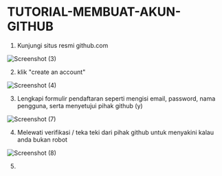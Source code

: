 # TUTORIAL-MEMBUAT-AKUN-GITHUB


1. Kunjungi situs resmi github.com

![Screenshot (3)](https://user-images.githubusercontent.com/92988781/138462169-fe18adeb-6fe4-4fa5-848f-c1ca83bc843a.png)


2. klik "create an account"

![Screenshot (4)](https://user-images.githubusercontent.com/92988781/138463923-6ee365f9-3908-4331-ab06-38b67552c5ee.png)


3. Lengkapi formulir pendaftaran seperti mengisi email, password, nama pengguna, serta menyetujui pihak github (y)

![Screenshot (7)](https://user-images.githubusercontent.com/92988781/138464800-63eee43d-3d97-49e8-bc94-7ae1eb9a8a36.png)


4. Melewati verifikasi / teka teki dari pihak github untuk menyakini kalau anda bukan robot

![Screenshot (8)](https://user-images.githubusercontent.com/92988781/138465695-42486f61-a0ea-4478-b734-e3680c2f4550.png)


5.
